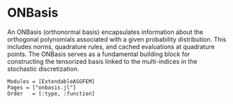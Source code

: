 # ONBasis

An ONBasis (orthonormal basis) encapsulates information about the orthogonal polynomials associated with a given probability distribution. This includes norms, quadrature rules, and cached evaluations at quadrature points. The ONBasis serves as a fundamental building block for constructing the tensorized basis linked to the multi-indices in the stochastic discretization.

```@autodocs
Modules = [ExtendableASGFEM]
Pages = ["onbasis.jl"]
Order   = [:type, :function]
```
